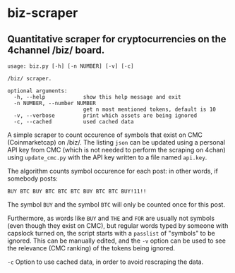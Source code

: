 # biz-scraper

Quantitative scraper for cryptocurrencies on the 4channel /biz/ board.
-
```
usage: biz.py [-h] [-n NUMBER] [-v] [-c]

/biz/ scraper.

optional arguments:
  -h, --help            show this help message and exit
  -n NUMBER, --number NUMBER
                        get n most mentioned tokens, default is 10
  -v, --verbose         print which assets are being ignored
  -c, --cached          used cached data
```
A simple scraper to count occurence of symbols that exist on CMC (Coinmarketcap) on /biz/. The listing `json` can be updated using a personal API key from CMC (which is not needed to perform the scraping on 4chan) using `update_cmc.py` with the API key written to a file named `api.key`.

The algorithm counts symbol occurence for each post: in other words, if somebody posts:

```
BUY BTC BUY BTC BTC BTC BUY BTC BTC BUY!11!!
```

The symbol `BUY` and the symbol `BTC` will only be counted once for this post.

Furthermore, as words like `BUY` and `THE` and `FOR` are usually not symbols (even though they exist on CMC), but regular words typed by someone with capslock turned on, the script starts with a `passlist` of "symbols" to be ignored. This can be manually edited, and the `-v` option can be used to see the relevance (CMC ranking) of the tokens being ignored.

`-c` Option to use cached data, in order to avoid rescraping the data.
